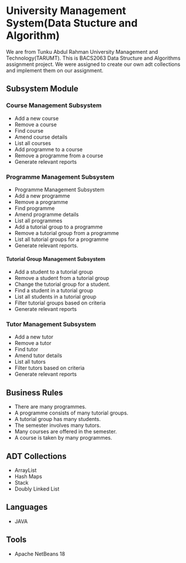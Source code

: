 # University Management System(Data Stucture and Algorithm)
We are from Tunku Abdul Rahman University Management and Technology(TARUMT). This is BACS2063 Data Structure and Algorithms assignment project.
We were assigned to create our own adt collections and implement them on our assignment.

## Subsystem Module
### Course Management Subsystem 
- Add a new course
- Remove a course
- Find course
- Amend course details
- List all courses
- Add programme to a course
- Remove a programme from a course
- Generate relevant reports

### Programme Management Subsystem
- Programme Management Subsystem
- Add a new programme
- Remove a programme
- Find programme
- Amend programme details
- List all programmes
- Add a tutorial group to a programme
- Remove a tutorial group from a programme
- List all tutorial groups for a programme
- Generate relevant reports.

#### Tutorial Group Management Subsystem
- Add a student to a tutorial group
- Remove a student from a tutorial group
- Change the tutorial group for a student.
- Find a student in a tutorial group
- List all students in a tutorial group
- Filter tutorial groups based on criteria
- Generate relevant reports

### Tutor Management Subsystem
- Add a new tutor
- Remove a tutor
- Find tutor
- Amend tutor details
- List all tutors
- Filter tutors based on criteria
- Generate relevant reports

## Business Rules
- There are many programmes.
- A programme consists of many tutorial groups.
- A tutorial group has many students.
- The semester involves many tutors.
- Many courses are offered in the semester.
- A course is taken by many programmes.

## ADT Collections
- ArrayList
- Hash Maps
- Stack
- Doubly Linked List

## Languages
- JAVA
## Tools
- Apache NetBeans 18

